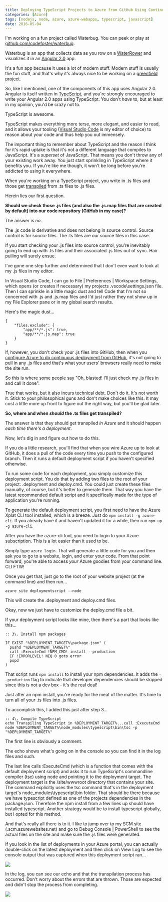 ```yaml
---
title: Deploying TypeScript Projects to Azure from GitHub Using Continuous Deployment
categories: [Azure]
tags: [nodejs, node, azure, azure-webapps, typescript, javascript]
date: 2016-05-04
---
```


I'm working on a fun project called Waterbug. You can peek or play at [github.com/codefoster/waterbug](http://github.com/codefoster/waterbug).

Waterbug is an app that collects data as you row on a [WaterRower](http://www.waterrower.com) and visualizes it in an [Angular 2.0](http://angular.io) app.

It's a fun app because it uses a lot of modern stuff. Modern stuff is usually the fun stuff, and that's why it's always nice to be working on a [greenfield project](https://www.google.com/url?sa=t&amp;rct=j&amp;q=&amp;esrc=s&amp;source=web&amp;cd=1&amp;cad=rja&amp;uact=8&amp;ved=0ahUKEwjjj4b2hMHMAhUO2GMKHTS6AYIQFggcMAA&amp;url=https%3A%2F%2Fen.wikipedia.org%2Fwiki%2FGreenfield_project&amp;usg=AFQjCNHt9ZMyc4v_k0ZTE7IyXOBBTOfUyA&amp;sig2=-GGq36iBYcMBQo6NPXF4Tw).

So, like I mentioned, one of the components of this app uses Angular 2.0\. Angular is itself written in [TypeScript](http://typescriptlang.org), and you're strongly encouraged to write your Angular 2.0 apps using TypeScript. You don't _have_ to, but at least in my opinion, you'd be crazy not to.

TypeScript is awesome.

TypeScript makes everything more terse, more elegant, and easier to read, and it allows your tooling ([Visual Studio Code](https://go.microsoft.com/fwlink/?LinkID=534107) is my editor of choice) to reason about your code and thus help you out immensely.

The important thing to remember about TypeScript and the reason I think for it's rapid uptake is that it's not a different language that compiles to JavaScript. It's a _superset_ of JavaScript. That means you don't throw any of your existing work away. You just start sprinkling in TypeScript where it benefits you. If you're like me though, it won't be long before you're addicted to using it everywhere.

When you're working on a TypeScript project, you write in .ts files and those get [transpiled](https://www.google.com/url?sa=t&amp;rct=j&amp;q=&amp;esrc=s&amp;source=web&amp;cd=1&amp;cad=rja&amp;uact=8&amp;ved=0ahUKEwiSk4frhcHMAhUI72MKHXJaCEoQFggcMAA&amp;url=https%3A%2F%2Fen.wikipedia.org%2Fwiki%2FSource-to-source_compiler&amp;usg=AFQjCNFo9xhdBjlOru4lIfDTsrFZAk4Lgg&amp;sig2=WbQXPH65kx5wRegPY4Xq4A&amp;bvm=bv.121099550,d.cGc) from .ts files to .js files.

Herein lies our first question.

**Should we check those .js files (and also the .js.map files that are created by default) into our code repository (GitHub in my case)?**

The answer is _no_.

The .js code is derivative and does not belong in source control. Source control is for _source_ files. The .ts files are our source files in this case.

If you start checking your .js files into source control, you're inevitably going to end up with .ts files and their associated .js files out of sync. Hair pulling will surely ensue.

I've gone one step further and determined that I don't even want to look at my .js files in my editor.

In Visual Studio Code, I can go to File | Preferences | Workspace Settings, which opens (or creates if necessary) my projects .vscode\settings.json file. Then I can sprinkle in a little magic dust and tell Code that I'm not so concerned with .js and .js.map files and I'd just rather they not show up in my File Explorer pane or in my global search results.

Here's the magic dust...

```
{
    "files.exclude": {
        "app/**/*.js": true,
        "app/**/*.js.map": true
	}
}
```

If, however, you don't check your .js files into GitHub, then when you [configure Azure to do continuous deployment from GitHub](https://azure.microsoft.com/en-us/documentation/articles/app-service-web-arm-from-github-provision/), it's not going to pull in any .js files and that's what your users' browsers really need to make the site run.

So this is where some people say "Oh, blasted! I'll just check my .js files in and call it done".

True that works, but it also incurs technical debt. Don't do it. It's not worth it. Stick to your philosophical guns and don't make choices like this. It may cost a little more up front to figure out the right way, but you'll be glad later.

**So, where and when _should_ the .ts files get transpiled?**

The answer is that they should get transpiled _in Azure_ and it should happen _each time there's a deployment_.

Now, let's dig in and figure out how to do this.

If you do a little research, you'll find that when you wire Azure up to look at GitHub, it does a pull of the code every time you push to the configured branch. Then it runs a default deployment script if you haven't specified otherwise.

To run some code for each deployment, you simply customize this deployment script. You do that by adding two files to the root of your project: .deployment and deploy.cmd. You could just create these files manually, of course, but it's better to generate them. That way you have the latest recommended default script and it specifically made for the type of application you're running.

To generate the default deployment script, you first need to have the Azure Xplat CLI tool installed, which is a breeze. Just do `npm install -g azure-cli`. If you already have it and haven't updated it for a while, then run `npm up -g azure-cli`.

After you have the azure-cli tool, you need to login to your Azure subscription. This is a lot easier than it used to be.

Simply type `azure login`. That will generate a little code for you and then ask you to go to a website, login, and enter your code. From that point forward, you're able to access _your_ Azure goodies from your command line. CLI FTW!

Once you get that, just go to the root of your website project (at the command line) and then run...

```
azure site deploymentscript --node
```

This will create the .deployment and deploy.cmd files.

Okay, now we just have to customize the deploy.cmd file a bit.

If your deployment script looks like mine, then there's a part that looks like this...

```
:: 3\. Install npm packages

IF EXIST "%DEPLOYMENT_TARGET%\package.json" (
  pushd "%DEPLOYMENT_TARGET%"
  call :ExecuteCmd !NPM_CMD! install --production
  IF !ERRORLEVEL! NEQ 0 goto error
  popd
)
```

That script runs `npm install` to install your npm dependencies. It adds the `--production` flag to indicate that developer dependencies should be skipped since this is not a dev box - it's the real deal!

Just after an npm install, you're ready for the meat of the matter. It's time to turn all of your .ts files into .js files.

To accomplish this, I added this just after step 3...

```
:: 4\. Compile TypeScript
echo Transpiling TypeScript in %DEPLOYMENT_TARGET%...call :ExecuteCmd node %DEPLOYMENT_TARGET%\node_modules\typescript\bin\tsc -p "%DEPLOYMENT_TARGET%"
```

The first line is obviously a comment.

The echo shows what's going on in the console so you can find it in the log files and such.

The last line calls :ExecuteCmd (which is a function that comes with the default deployment script) and asks it to run TypeScript's commandline compiler (tsc) using node and pointing it to the deployment target. The deployment target is the /site/wwwroot directory that contains your site. The command explicitly uses the tsc command that's in the deployment target's node_modules\typescript\bin folder. That should be there because we have typescript defined as one of the projects dependencies in the package.json. Therefore the npm install from a few lines up should have installed typescript. Another strategy would be to install typescript globally, but I opted for this method.

And that's really all there is to it. I like to jump over to my SCM site (<mysite>.scm.azurewebsites.net) and go to Debug Console | PowerShell to see the actual files on the site and make sure the .js files were generated.

If you look in the list of deployments in your Azure portal, you can actually double-click on the latest deployment and then click on View Log to see the console output that was captured when this deployment script ran...

![](/files/tscazure_01.png)

In the log, you can see our echo and that the transpilation process has occurred. Don't worry about the errors that are thrown. Those are expected and didn't stop the process from completing.

![](/files/tscazure_02.png)
